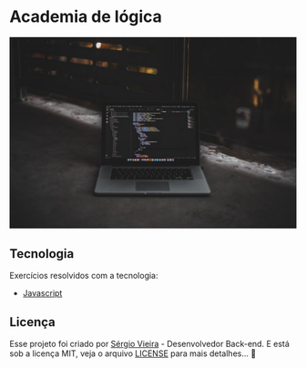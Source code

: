 # Academia de lógica 

<p align="center">
  <img alt="Preview" src="./.github/preview.jpeg">
</p>

## Tecnologia

Exercícios resolvidos com a tecnologia:

- [Javascript](https://www.w3schools.com/js/)

## Licença

Esse projeto foi criado por [Sérgio Vieira](https://www.linkedin.com/in/sergiovieirawebb/) - Desenvolvedor Back-end. E está sob a licença MIT, veja o arquivo [LICENSE](./LICENSE.md) para mais detalhes... :rocket:
